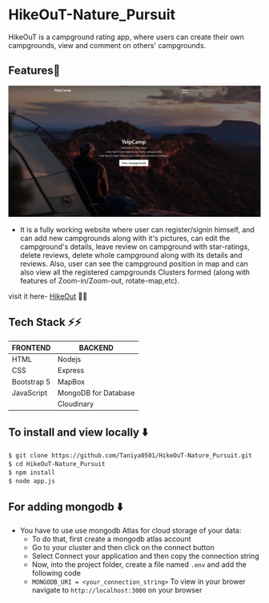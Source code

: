 # HikeOuT-Nature_Pursuit
HikeOuT is a campground rating app, where users can create their own campgrounds, view and comment on others' campgrounds. 

## Features:star2:

![alt-text](https://github.com/Taniya0501/HikeOuT-Nature_Pursuit/blob/main/ss.PNG)

* It is a fully working website where user can register/signin himself, and can add new campgrounds along with it's pictures, can edit the campground's details, leave review on campground with star-ratings, delete reviews, delete whole campground along with its details and reviews. Also, user can see the campground position in map and can also view all the registered campgrounds Clusters formed (along with features of Zoom-in/Zoom-out, rotate-map,etc).

visit it here-
[HikeOut](https://hikeout-yelpcamp.herokuapp.com/) :rocket::rocket:

## Tech Stack :zap::zap:

| FRONTEND      | BACKEND       |
| ------------- | ------------- |
| HTML          |   Nodejs
| CSS           | Express  |
| Bootstrap 5   | MapBox|
| JavaScript    |MongoDB for Database|
|               |Cloudinary|

## To install and view locally :arrow_down:

```bash
$ git clone https://github.com/Taniya0501/HikeOuT-Nature_Pursuit.git
$ cd HikeOuT-Nature_Pursuit
$ npm install
$ node app.js
```

## For adding mongodb :arrow_down:

- You have to use use mongodb Atlas for cloud storage of your data:
  - To do that, first create a mongodb atlas account
  - Go to your cluster and then click on the connect button
  - Select Connect your application and then copy the connection string
  - Now, into the project folder, create a file named `.env` and add the following code
  - `MONGODB_URI = <your_connection_string>`
    To view in your brower navigate to `http://localhost:3000` on your browser

